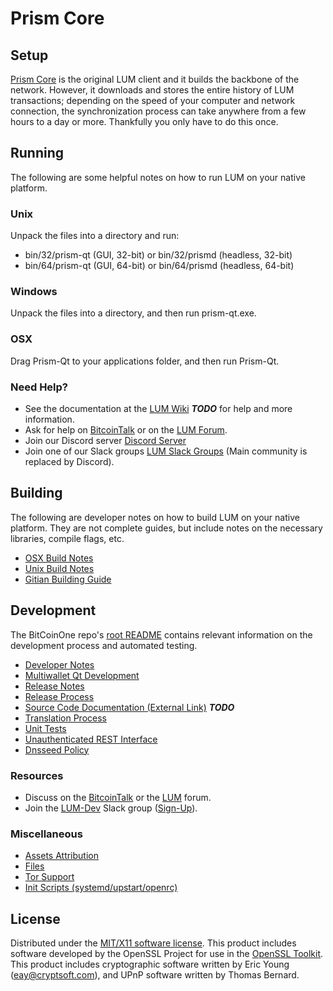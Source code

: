 Prism Core
=====================

Setup
---------------------
[Prism Core](http://prism.org/wallet) is the original LUM client and it builds the backbone of the network. However, it downloads and stores the entire history of LUM transactions; depending on the speed of your computer and network connection, the synchronization process can take anywhere from a few hours to a day or more. Thankfully you only have to do this once.

Running
---------------------
The following are some helpful notes on how to run LUM on your native platform.

### Unix

Unpack the files into a directory and run:

- bin/32/prism-qt (GUI, 32-bit) or bin/32/prismd (headless, 32-bit)
- bin/64/prism-qt (GUI, 64-bit) or bin/64/prismd (headless, 64-bit)

### Windows

Unpack the files into a directory, and then run prism-qt.exe.

### OSX

Drag Prism-Qt to your applications folder, and then run Prism-Qt.

### Need Help?

* See the documentation at the [LUM Wiki](https://en.bitcoin.it/wiki/Main_Page) ***TODO***
for help and more information.
* Ask for help on [BitcoinTalk](https://bitcointalk.org/index.php?topic=1262920.0) or on the [LUM Forum](http://forum.prism.org/).
* Join our Discord server [Discord Server](https://discord.prism.org)
* Join one of our Slack groups [LUM Slack Groups](https://prism.org/slack-logins/) (Main community is replaced by Discord).

Building
---------------------
The following are developer notes on how to build LUM on your native platform. They are not complete guides, but include notes on the necessary libraries, compile flags, etc.

- [OSX Build Notes](build-osx.md)
- [Unix Build Notes](build-unix.md)
- [Gitian Building Guide](gitian-building.md)

Development
---------------------
The BitCoinOne repo's [root README](https://github.com/LUM-Project/LUM/blob/master/README.md) contains relevant information on the development process and automated testing.

- [Developer Notes](developer-notes.md)
- [Multiwallet Qt Development](multiwallet-qt.md)
- [Release Notes](release-notes.md)
- [Release Process](release-process.md)
- [Source Code Documentation (External Link)](https://dev.visucore.com/bitcoin/doxygen/) ***TODO***
- [Translation Process](translation_process.md)
- [Unit Tests](unit-tests.md)
- [Unauthenticated REST Interface](REST-interface.md)
- [Dnsseed Policy](dnsseed-policy.md)

### Resources

* Discuss on the [BitcoinTalk](https://bitcointalk.org/index.php?topic=1262920.0) or the [LUM](http://forum.prism.org/) forum.
* Join the [LUM-Dev](https://prism-dev.slack.com/) Slack group ([Sign-Up](https://prism-dev.herokuapp.com/)).

### Miscellaneous
- [Assets Attribution](assets-attribution.md)
- [Files](files.md)
- [Tor Support](tor.md)
- [Init Scripts (systemd/upstart/openrc)](init.md)

License
---------------------
Distributed under the [MIT/X11 software license](http://www.opensource.org/licenses/mit-license.php).
This product includes software developed by the OpenSSL Project for use in the [OpenSSL Toolkit](https://www.openssl.org/). This product includes
cryptographic software written by Eric Young ([eay@cryptsoft.com](mailto:eay@cryptsoft.com)), and UPnP software written by Thomas Bernard.
